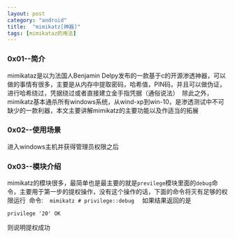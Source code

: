 ```yaml
---
layout: post
category: "android"
title:  "mimikatz[神器]"
tags: [mimikataz的用法]
---
```

### 0x01--简介
  mimikataz是以为法国人Benjamin Delpy发布的一款基于c的开源渗透神器，可以做的事情有很多，主要是从内存中提取密码，哈希值，PIN码，并且可以做伪证，进行哈希绕过，凭据绕过或者直接建立金手指凭据（通俗说法）
  除此之外，mimikatz基本通杀所有windows系统，从wind-xp到win-10，是渗透测试中不可缺少的一款利器，本文主要讲解mimikatz的主要功能以及作适当的拓展
 
### 0x02--使用场景
 进入windows主机并获得管理员权限之后

### 0x03--模块介绍
  mimikatz的模块很多，最简单也是最主要的就是```previlege```模块里面的```debug```命令，主要用于第一步的提权操作，没有这个操作的话，下面的命令将灭有足够的权限运行
  命令:
  ```
  mimikatz # privilege::debug
  ```
  如果结果返回的是
  ```
  privilege '20' OK
  ```
  则说明提权成功
  
